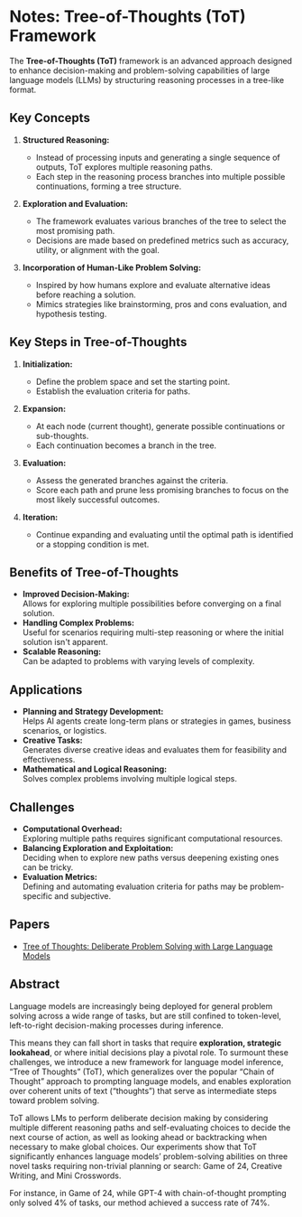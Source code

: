 # Notes: Tree-of-Thoughts (ToT) Framework

The **Tree-of-Thoughts (ToT)** framework is an advanced approach designed to enhance decision-making and problem-solving capabilities of large language models (LLMs) by structuring reasoning processes in a tree-like format. 

## **Key Concepts**
1. **Structured Reasoning:**
   - Instead of processing inputs and generating a single sequence of outputs, ToT explores multiple reasoning paths.
   - Each step in the reasoning process branches into multiple possible continuations, forming a tree structure.

2. **Exploration and Evaluation:**
   - The framework evaluates various branches of the tree to select the most promising path.
   - Decisions are made based on predefined metrics such as accuracy, utility, or alignment with the goal.

3. **Incorporation of Human-Like Problem Solving:**
   - Inspired by how humans explore and evaluate alternative ideas before reaching a solution.
   - Mimics strategies like brainstorming, pros and cons evaluation, and hypothesis testing.

## **Key Steps in Tree-of-Thoughts**
1. **Initialization:**
   - Define the problem space and set the starting point.
   - Establish the evaluation criteria for paths.

2. **Expansion:**
   - At each node (current thought), generate possible continuations or sub-thoughts.
   - Each continuation becomes a branch in the tree.

3. **Evaluation:**
   - Assess the generated branches against the criteria.
   - Score each path and prune less promising branches to focus on the most likely successful outcomes.

4. **Iteration:**
   - Continue expanding and evaluating until the optimal path is identified or a stopping condition is met.

## **Benefits of Tree-of-Thoughts**
- **Improved Decision-Making:**  
  Allows for exploring multiple possibilities before converging on a final solution.  
- **Handling Complex Problems:**  
  Useful for scenarios requiring multi-step reasoning or where the initial solution isn't apparent.  
- **Scalable Reasoning:**  
  Can be adapted to problems with varying levels of complexity.

## **Applications**
- **Planning and Strategy Development:**  
  Helps AI agents create long-term plans or strategies in games, business scenarios, or logistics.  
- **Creative Tasks:**  
  Generates diverse creative ideas and evaluates them for feasibility and effectiveness.  
- **Mathematical and Logical Reasoning:**  
  Solves complex problems involving multiple logical steps.

## **Challenges**
- **Computational Overhead:**  
  Exploring multiple paths requires significant computational resources.  
- **Balancing Exploration and Exploitation:**  
  Deciding when to explore new paths versus deepening existing ones can be tricky.  
- **Evaluation Metrics:**  
  Defining and automating evaluation criteria for paths may be problem-specific and subjective.

## **Papers**
- [Tree of Thoughts: Deliberate Problem Solving with Large Language Models](https://arxiv.org/pdf/2305.10601)
## **Abstract**

Language models  are increasingly being deployed for general problem solving
across a wide range of tasks, but are still confined to token-level, left-to-right
decision-making processes during inference. 

This means they can fall short in tasks that require **exploration, strategic lookahead**, or where initial decisions play
a pivotal role. To surmount these challenges, we introduce a new framework for
language model inference, “Tree of Thoughts” (ToT), which generalizes over the
popular “Chain of Thought” approach to prompting language models, and enables
exploration over coherent units of text (“thoughts”) that serve as intermediate steps
toward problem solving. 

ToT allows LMs to perform deliberate decision making
by considering multiple different reasoning paths and self-evaluating choices to
decide the next course of action, as well as looking ahead or backtracking when
necessary to make global choices. Our experiments show that ToT significantly
enhances language models’ problem-solving abilities on three novel tasks requiring
non-trivial planning or search: Game of 24, Creative Writing, and Mini Crosswords.

For instance, in Game of 24, while GPT-4 with chain-of-thought prompting only
solved 4% of tasks, our method achieved a success rate of 74%.

